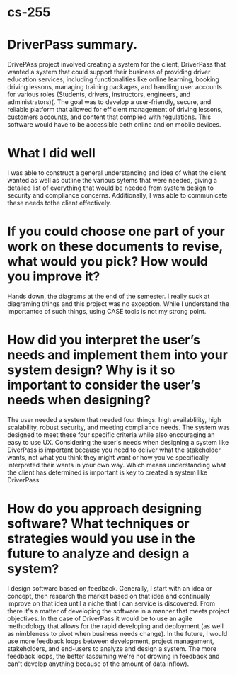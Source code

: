 # cs-255

# DriverPass summary.

DrivePAss project involved creating a system for the client, DriverPass that wanted a system that could support their business of providing driver education services, including functionalities like online learning, booking driving lessons, managing training packages, and handling user accounts for various roles (Students, drivers, instructors, engineers, and administrators)(. The goal was to develop a user-friendly, secure, and reliable platform that allowed for efficient management of driving lessons, customers accounts, and content that complied with regulations. This software would have to be accessible both online and on mobile devices.

# What I did well

I was able to construct a general understanding and idea of what the client wanted as well as outline the various sytems that were needed, giving a detailed list of everything that would be needed from system design to security and compliance concerns. Additionally, I was able to communicate these needs tothe client effectively.

# If you could choose one part of your work on these documents to revise, what would you pick? How would you improve it?

Hands down, the diagrams at the end of the semester. I really suck at diagraming things and this project was no exception. While I understand the importantce of such things, using CASE tools is not my strong point.

# How did you interpret the user’s needs and implement them into your system design? Why is it so important to consider the user’s needs when designing?

The user needed a system that needed four things: high availablility, high scalability, robust security, and meeting compliance needs. The system was designed to meet these four specific criteria while also encouraging an easy to use UX. Considering the user's needs when designing a system like DiverPass is important because you need to deliver what the stakeholder wants, not what you think they might want or how you've specifically interpreted their wants in your own way. Which means understanding what the client has determined is important is key to created a system like DriverPass.

# How do you approach designing software? What techniques or strategies would you use in the future to analyze and design a system?

I design software based on feedback. Generally, I start with an idea or concept, then research the market based on that idea and continually improve on that idea until a niche that I can service is discovered. From there it's a matter of developing the software in a manner that meets project objectives. In the case of DriverPass it would be to use an agile methodology that allows for the rapid developing and deployment (as well as nimbleness to pivot when business needs change). In the future, I would use more feedback loops between development, project management, stakeholders, and end-users to analyze and design a system. The more feedback loops, the better (assuming we're not drowing in feedback and can't develop anything because of the amount of data inflow).

